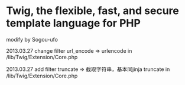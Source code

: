 Twig, the flexible, fast, and secure template language for PHP
==============================================================

modify by Sogou-ufo


2013.03.27 change filter url_encode => urlencode in /lib/Twig/Extension/Core.php

2013.03.27 add    filter truncate   => 截取字符串，基本同jinja truncate in /lib/Twig/Extension/Core.php
